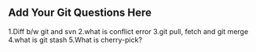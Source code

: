 Add Your Git Questions Here
----------------------------
1.Diff b/w git and svn
2.what is conflict error
3.git pull, fetch and git merge
4.what is git stash
5.What is cherry-pick?

